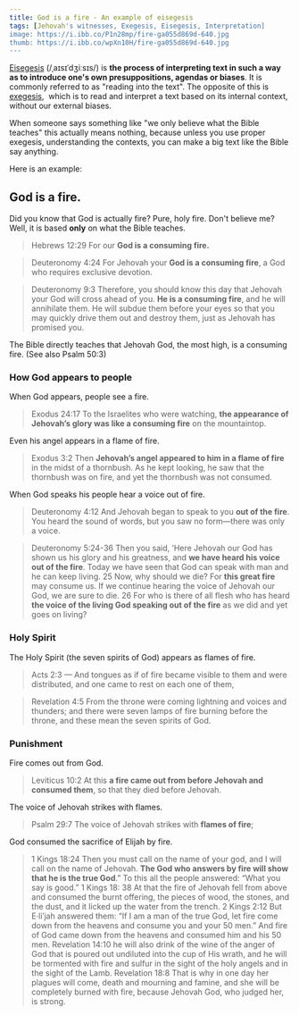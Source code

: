 ```yaml
---
title: God is a fire - An example of eisegesis
tags: [Jehovah's witnesses, Exegesis, Eisegesis, Interpretation]
image: https://i.ibb.co/P1n28mp/fire-ga055d869d-640.jpg
thumb: https://i.ibb.co/wpXn10H/fire-ga055d869d-640.jpg
---
```


[Eisegesis](https://en.m.wikipedia.org/wiki/Eisegesis) (/ˌaɪsɪˈdʒiːsɪs/) is **the process of interpreting text in such a way as to introduce one's own presuppositions, agendas or biases**. It is commonly referred to as "reading into the text". The opposite of this is [exegesis](https://en.m.wikipedia.org/wiki/Exegesis),  which is to read and interpret a text based on its internal context, without our external biases. 

When someone says something like "we only believe what the Bible teaches" this actually means nothing, because unless you use proper exegesis, understanding the contexts, you can make a big text like the Bible say anything. 

Here is an example:

God is a fire.
--------------

Did you know that God is actually fire? Pure, holy fire. Don't believe me? Well, it is based **only** on what the Bible teaches.

> Hebrews 12:29 For our **God is a consuming fire.** 

> Deuteronomy 4:24 For Jehovah your **God is a consuming fire**, a God who requires exclusive devotion.

> Deuteronomy 9:3 Therefore, you should know this day that Jehovah your God will cross ahead of you. **He is a consuming fire**, and he will annihilate them. He will subdue them before your eyes so that you may quickly drive them out and destroy them, just as Jehovah has promised you. 

The Bible directly teaches that Jehovah God, the most high, is a consuming fire. (See also Psalm 50:3) 

### How God appears to people 


When God appears, people see a fire.

> Exodus 24:17 To the Israelites who were watching, **the appearance of Jehovah’s glory was like a consuming fire** on the mountaintop. 

Even his angel appears in a flame of fire.

> Exodus 3:2 Then **Jehovah’s angel appeared to him in a flame of fire** in the midst of a thornbush. As he kept looking, he saw that the thornbush was on fire, and yet the thornbush was not consumed. 

When God speaks his people hear a voice out of fire.

> Deuteronomy 4:12 And Jehovah began to speak to you **out of the fire**. You heard the sound of words, but you saw no form—there was only a voice. 

> Deuteronomy 5:24-36 Then you said, ‘Here Jehovah our God has shown us his glory and his greatness, and **we have heard his voice out of the fire**. Today we have seen that God can speak with man and he can keep living. 25 Now, why should we die? For **this great fire** may consume us. If we continue hearing the voice of Jehovah our God, we are sure to die. 26 For who is there of all flesh who has heard **the voice of the living God speaking out of the fire** as we did and yet goes on living?   

### Holy Spirit 

The Holy Spirit (the seven spirits of God) appears as flames of fire.

> Acts 2:3 — And tongues as if of fire became visible to them and were distributed, and one came to rest on each one of them,

> Revelation 4:5 From the throne were coming lightning and voices and thunders; and there were seven lamps of fire burning before the throne, and these mean the seven spirits of God. 

### Punishment 
 
Fire comes out from God.

> Leviticus 10:2 At this **a fire came out from before Jehovah and consumed them**, so that they died before Jehovah. 

The voice of Jehovah strikes with flames.

> Psalm 29:7 The voice of Jehovah strikes with **flames of fire**; 

God consumed the sacrifice of Elijah by fire.

> 1 Kings 18:24 Then you must call on the name of your god, and I will call on the name of Jehovah. **The God who answers by fire will show that he is the true God**.” To this all the people answered: “What you say is good.” 
> 1 Kings 18: 38 At that the fire of Jehovah fell from above and consumed the burnt offering, the pieces of wood, the stones, and the dust, and it licked up the water from the trench. 
> 2 Kings 2:12 But E·liʹjah answered them: “If I am a man of the true God, let fire come down from the heavens and consume you and your 50 men.” And fire of God came down from the heavens and consumed him and his 50 men. 
> Revelation 14:10 he will also drink of the wine of the anger of God that is poured out undiluted into the cup of His wrath, and he will be tormented with fire and sulfur in the sight of the holy angels and in the sight of the Lamb. 
> Revelation 18:8 That is why in one day her plagues will come, death and mourning and famine, and she will be completely burned with fire, because Jehovah God, who judged her, is strong.
